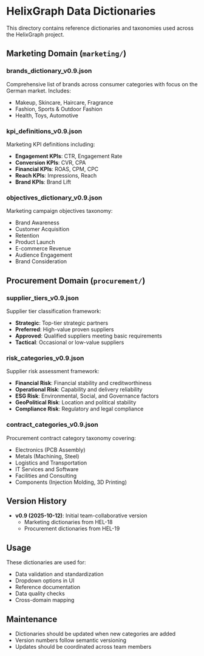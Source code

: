 # HelixGraph Data Dictionaries

This directory contains reference dictionaries and taxonomies used across the HelixGraph project.

## Marketing Domain (`marketing/`)

### brands_dictionary_v0.9.json
Comprehensive list of brands across consumer categories with focus on the German market. Includes:
- Makeup, Skincare, Haircare, Fragrance
- Fashion, Sports & Outdoor Fashion
- Health, Toys, Automotive

### kpi_definitions_v0.9.json
Marketing KPI definitions including:
- **Engagement KPIs**: CTR, Engagement Rate
- **Conversion KPIs**: CVR, CPA
- **Financial KPIs**: ROAS, CPM, CPC
- **Reach KPIs**: Impressions, Reach
- **Brand KPIs**: Brand Lift

### objectives_dictionary_v0.9.json
Marketing campaign objectives taxonomy:
- Brand Awareness
- Customer Acquisition
- Retention
- Product Launch
- E-commerce Revenue
- Audience Engagement
- Brand Consideration

## Procurement Domain (`procurement/`)

### supplier_tiers_v0.9.json
Supplier tier classification framework:
- **Strategic**: Top-tier strategic partners
- **Preferred**: High-value proven suppliers
- **Approved**: Qualified suppliers meeting basic requirements
- **Tactical**: Occasional or low-value suppliers

### risk_categories_v0.9.json
Supplier risk assessment framework:
- **Financial Risk**: Financial stability and creditworthiness
- **Operational Risk**: Capability and delivery reliability
- **ESG Risk**: Environmental, Social, and Governance factors
- **GeoPolitical Risk**: Location and political stability
- **Compliance Risk**: Regulatory and legal compliance

### contract_categories_v0.9.json
Procurement contract category taxonomy covering:
- Electronics (PCB Assembly)
- Metals (Machining, Steel)
- Logistics and Transportation
- IT Services and Software
- Facilities and Consulting
- Components (Injection Molding, 3D Printing)

## Version History

- **v0.9 (2025-10-12)**: Initial team-collaborative version
  - Marketing dictionaries from HEL-18
  - Procurement dictionaries from HEL-19

## Usage

These dictionaries are used for:
- Data validation and standardization
- Dropdown options in UI
- Reference documentation
- Data quality checks
- Cross-domain mapping

## Maintenance

- Dictionaries should be updated when new categories are added
- Version numbers follow semantic versioning
- Updates should be coordinated across team members



